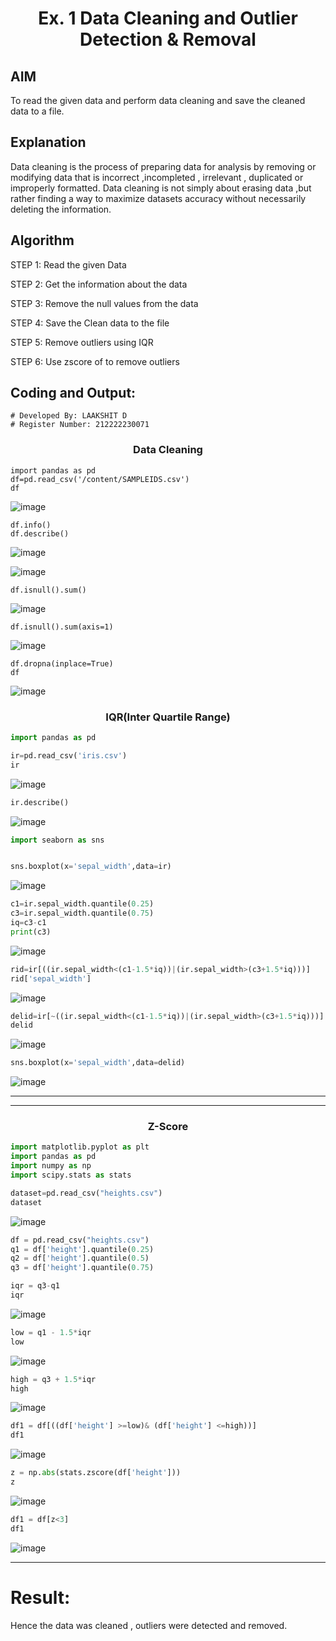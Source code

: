 <h1 align="center">Ex. 1 Data Cleaning and Outlier Detection & Removal</h1>

## AIM
To read the given data and perform data cleaning and save the cleaned data to a file.

## Explanation
Data cleaning is the process of preparing data for analysis by removing or modifying data that is incorrect ,incompleted , irrelevant , duplicated or improperly formatted. Data cleaning is not simply about erasing data ,but rather finding a way to maximize datasets accuracy without necessarily deleting the information.

## Algorithm
STEP 1: Read the given Data

STEP 2: Get the information about the data

STEP 3: Remove the null values from the data

STEP 4: Save the Clean data to the file

STEP 5: Remove outliers using IQR

STEP 6: Use zscore of to remove outliers

## Coding and Output:
```
# Developed By: LAAKSHIT D
# Register Number: 212222230071
```
<h3 align="center">Data Cleaning</h3>

```
import pandas as pd
df=pd.read_csv('/content/SAMPLEIDS.csv')
df
```

![image](https://github.com/laakshit-D/exno1/assets/119559976/a210fb07-bd74-49a3-ae3a-32ef13bf8eb7")

```
df.info()
df.describe()
```

![image](https://github.com/laakshit-D/exno1/assets/119559976/eb36dbf7-bf22-4b71-be77-91cbd617bd7e) 

![image](https://github.com/laakshit-D/exno1/assets/119559976/b5a9a89e-823b-4f14-9787-b0bfef4291f6")

```
df.isnull().sum()
```

![image](https://github.com/laakshit-D/exno1/assets/119559976/4818844c-c7d6-4151-ad4f-11da73020930)

```
df.isnull().sum(axis=1)
```

![image](https://github.com/laakshit-D/exno1/assets/119559976/04ba9496-d19f-437f-a73e-be600337cd3b)

```
df.dropna(inplace=True)
df
```

![image](https://github.com/laakshit-D/exno1/assets/119559976/cca1df8d-5392-45c0-8589-9b3136fcf6fd")

<h3 align="center">IQR(Inter Quartile Range)</h3>

```py
import pandas as pd
```
```py
ir=pd.read_csv('iris.csv')
ir
```

![image](https://github.com/PSriVarshan/exno1/assets/114944059/32840cf3-736d-4c4b-bc8e-2d55ee7e1417)

```py
ir.describe()
```

![image](https://github.com/PSriVarshan/exno1/assets/114944059/e0ce99a8-f7b9-4ccd-9ac8-df82b53f4bc6)

```py
import seaborn as sns
```

```py

sns.boxplot(x='sepal_width',data=ir)
```

![image](https://github.com/PSriVarshan/exno1/assets/114944059/1c9bfcae-a2b3-4573-b204-c2590c8bc9a6)

```py
c1=ir.sepal_width.quantile(0.25)
c3=ir.sepal_width.quantile(0.75)
iq=c3-c1
print(c3)
```

![image](https://github.com/PSriVarshan/exno1/assets/114944059/05ef4457-91f5-4a19-b413-1d4eea93b0a7)

```py
rid=ir[((ir.sepal_width<(c1-1.5*iq))|(ir.sepal_width>(c3+1.5*iq)))]
rid['sepal_width']
```

![image](https://github.com/PSriVarshan/exno1/assets/114944059/c554ef7e-012c-40f6-8b82-dbe4ae9a20b3)

```py
delid=ir[~((ir.sepal_width<(c1-1.5*iq))|(ir.sepal_width>(c3+1.5*iq)))]
delid
```
![image](https://github.com/PSriVarshan/exno1/assets/114944059/0a32cc24-1970-41a2-acf7-cb58a6955c01)

```py
sns.boxplot(x='sepal_width',data=delid)
```
![image](https://github.com/PSriVarshan/exno1/assets/114944059/19664bc6-f558-48f3-b449-fa6652c4e7ed)

<hr><hr>

<h3 align="center">Z-Score</h3>

```py
import matplotlib.pyplot as plt
import pandas as pd
import numpy as np
import scipy.stats as stats
```
```py
dataset=pd.read_csv("heights.csv")
dataset
```

![image](https://github.com/PSriVarshan/exno1/assets/114944059/080b6095-73da-4bee-a763-08c7a0b81a07)

```py
df = pd.read_csv("heights.csv")
q1 = df['height'].quantile(0.25)
q2 = df['height'].quantile(0.5)
q3 = df['height'].quantile(0.75)
```

```py
iqr = q3-q1
iqr
```

![image](https://github.com/PSriVarshan/exno1/assets/114944059/ffb0b515-5964-4405-9e0b-6d2c986c3308)


```py
low = q1 - 1.5*iqr
low
```

![image](https://github.com/PSriVarshan/exno1/assets/114944059/b68f4b97-1246-4747-9aff-06e058c94f44)

```py
high = q3 + 1.5*iqr
high
```

![image](https://github.com/PSriVarshan/exno1/assets/114944059/da8aa517-c1de-4e43-91d6-ec677f8beaa5)


```py
df1 = df[((df['height'] >=low)& (df['height'] <=high))]
df1
```
![image](https://github.com/PSriVarshan/exno1/assets/114944059/5444510b-6eb1-4fdd-a65f-02c85bd685d4)


```py
z = np.abs(stats.zscore(df['height']))
z
```
![image](https://github.com/PSriVarshan/exno1/assets/114944059/02efcb16-a37a-4313-8111-7396dbd21f2e)

```py
df1 = df[z<3]
df1
```

![image](https://github.com/PSriVarshan/exno1/assets/114944059/fbfd480f-960d-4d51-8695-71718cc8a342)

<hr>


# Result:
Hence the data was cleaned , outliers were detected and removed.
